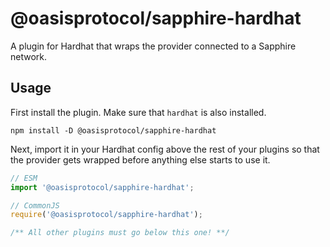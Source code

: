 # @oasisprotocol/sapphire-hardhat

A plugin for Hardhat that wraps the provider connected to a Sapphire network.

## Usage

First install the plugin. Make sure that `hardhat` is also installed.

```
npm install -D @oasisprotocol/sapphire-hardhat
```

Next, import it in your Hardhat config above the rest of your plugins so that the provider gets wrapped before anything else starts to use it.

```js
// ESM
import '@oasisprotocol/sapphire-hardhat';

// CommonJS
require('@oasisprotocol/sapphire-hardhat');

/** All other plugins must go below this one! **/
```
